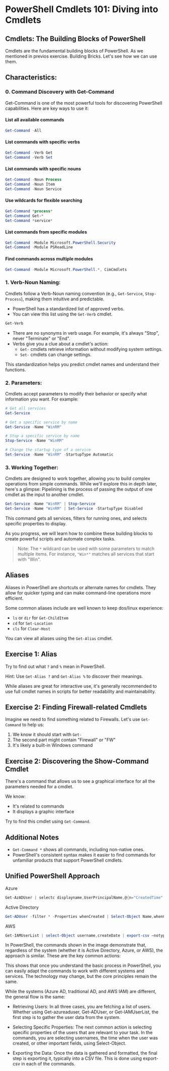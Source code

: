 # PowerShell Cmdlets 101: Diving into Cmdlets 


## Cmdlets: The Building Blocks of PowerShell

Cmdlets are the fundamental building blocks of PowerShell. 
As we mentioned in previos exercise. Building Bricks. 
Let's see how we can use them.

## Characteristics:

### 0. Command Discovery with Get-Command

Get-Command is one of the most powerful tools for discovering PowerShell capabilities. Here are key ways to use it:

#### List all available commands
```powershell
Get-Command -All
```

#### List commands with specific verbs
```powershell
Get-Command -Verb Get
Get-Command -Verb Set
```

#### List commands with specific nouns
```powershell
Get-Command -Noun Process
Get-Command -Noun Item
Get-Command -Noun Service
```

#### Use wildcards for flexible searching
```powershell
Get-Command *process*
Get-Command Get-*
Get-Command *service*
```

#### List commands from specific modules
```powershell
Get-Command -Module Microsoft.PowerShell.Security
Get-Command -Module PSReadLine
```

#### Find commands across multiple modules
```powershell
Get-Command -Module Microsoft.PowerShell.*, CimCmdlets
```

### 1. **Verb-Noun Naming**: 

Cmdlets follow a Verb-Noun naming convention (e.g., `Get-Service`, `Stop-Process`), making them intuitive and predictable.

- PowerShell has a standardized list of approved verbs.
- You can view this list using the `Get-Verb` cmdlet.
```powershell
Get-Verb
```
- There are no synonyms in verb usage. For example, it's always "Stop", never "Terminate" or "End".
- Verbs give you a clue about a cmdlet's action:
  - `Get-` cmdlets retrieve information without modifying system settings.
  - `Set-` cmdlets can change settings.

This standardization helps you predict cmdlet names and understand their functions.

### 2. **Parameters**: 
Cmdlets accept parameters to modify their behavior or specify what information you want. For example:

```powershell
# Get all services
Get-Service

# Get a specific service by name
Get-Service -Name "WinRM"

# Stop a specific service by name
Stop-Service -Name "WinRM"

# Change the startup type of a service
Set-Service -Name "WinRM" -StartupType Automatic
```


### 3. **Working Together**: 
Cmdlets are designed to work together, allowing you to build complex operations from simple commands. 
While we'll explore this in depth later, here's a glimpse:
Pipelining is the process of passing the output of one cmdlet as the input to another cmdlet.

```powershell
Get-Service -Name "WinRM" | Stop-Service
Get-Service -Name "WinRM" | Set-Service -StartupType Disabled
```

This command gets all services, filters for running ones, and selects specific properties to display.

As you progress, we will learn how to combine these building blocks to create powerful scripts and automate complex tasks.

> Note: The `*` wildcard can be used with some parameters to match multiple items. For instance, `"Win*"` matches all services that start with "Win".


## Aliases

Aliases in PowerShell are shortcuts or alternate names for cmdlets. 
They allow for quicker typing and can make command-line operations more efficient.

Some common aliases include are well known to keep dos/linux experience:
- `ls` or `dir` for `Get-ChildItem`
- `cd` for `Set-Location`
- `cls` for `Clear-Host`

You can view all aliases using the `Get-Alias` cmdlet.

## Exercise 1: Alias

Try to find out what `?` and `%` mean in PowerShell. 

Hint: Use `Get-Alias ?` and `Get-Alias %` to discover their meanings.

While aliases are great for interactive use, it's generally recommended to use full cmdlet names in scripts for better readability and maintainability.


## Exercise 2: Finding Firewall-related Cmdlets

Imagine we need to find something related to Firewalls. Let's use `Get-Command` to help us:

1. We know it should start with `Get-`
2. The second part might contain "Firewall" or "FW"
3. It's likely a built-in Windows command


## Exercise 2: Discovering the Show-Command Cmdlet

There's a command that allows us to see a graphical interface for all the parameters needed for a cmdlet.

We know:
- It's related to commands
- It displays a graphic interface

Try to find this cmdlet using `Get-Command`.

## Additional Notes

- `Get-Command *` shows all commands, including non-native ones.
- PowerShell's consistent syntax makes it easier to find commands for unfamiliar products that support PowerShell cmdlets.



## Unified PowerShell Approach 

Azure
```powershell
Get-AzADUser | selectc displayname,UserPrincipalName,@{n="CreatedTime";e={$_.ExtensionProperty.createdDateTime }} | export-csv –notypeinformation .\Report.csv
```
Active Directory
```powershell
Get-ADUser -filter * -Properties whenCreated | Select-Object Name,whenCreated | export-csv –notypeinformation .\report.csv
```
AWS
```powershell
Get-IAMUserList | select-Object username,createDate | export-csv –notypeinformation ReportUsers.csv
```
In PowerShell, the commands shown in the image demonstrate that, regardless of the system (whether it is Active Directory, Azure, or AWS), the approach is similar. These are the key common actions:

This shows that once you understand the basic process in PowerShell, you can easily adapt the commands to work with different systems and services. The technology may change, but the core principles remain the same.

While the systems (Azure AD, traditional AD, and AWS IAM) are different, the general flow is the same:

- Retrieving Users: In all three cases, you are fetching a list of users. Whether using Get-azureaduser, Get-ADUser, or Get-IAMUserList, the first step is to gather the user data from the system.

- Selecting Specific Properties: The next common action is selecting specific properties of the users that are relevant to your task. In the commands, you are selecting usernames, the time when the user was created, or other important fields, using Select-Object.

- Exporting the Data: Once the data is gathered and formatted, the final step is exporting it, typically into a CSV file. This is done using export-csv in each of the commands.



